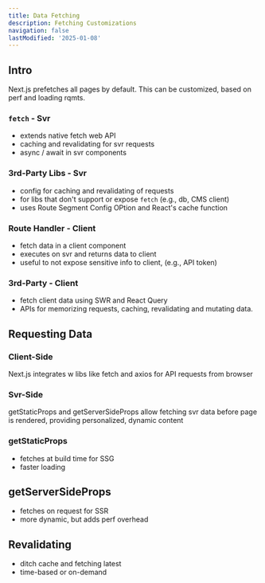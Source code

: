 ```yaml
---
title: Data Fetching
description: Fetching Customizations
navigation: false 
lastModified: '2025-01-08'
---
```


## Intro

Next.js prefetches all pages by default. This can be customized, based on perf and loading rqmts.

### `fetch` - Svr

- extends native fetch web API
- caching and revalidating for svr requests
- async / await in svr components

### 3rd-Party Libs - Svr

- config for caching and revalidating of requests
- for libs that don't support or expose `fetch` (e.g., db, CMS client)
- uses Route Segment Config OPtion and React's cache function

### Route Handler - Client

- fetch data in a client component
- executes on svr and returns data to client
- useful to not expose sensitive info to client, (e.g., API token)

### 3rd-Party - Client

- fetch client data using SWR and React Query
- APIs for memorizing requests, caching, revalidating and mutating data.

## Requesting Data

### Client-Side

Next.js integrates w libs like fetch and axios for API requests from browser

### Svr-Side

getStaticProps and getServerSideProps allow fetching svr data before page is rendered, providing personalized, dynamic content

### getStaticProps

- fetches at build time for SSG
- faster loading

## getServerSideProps

- fetches on request for SSR
- more dynamic, but adds perf overhead

## Revalidating

- ditch cache and fetching latest
- time-based or on-demand
